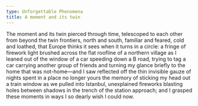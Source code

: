 ```yaml
---
type: Unforgettable Phenomena
title: A moment and its twin
---
```


The moment and its twin pierced through time, telescoped to each other from beyond the twin frontiers, north and south, familiar and feared, cold and loathed, that Europe thinks it sees when it turns in a circle: a fringe of firework light brushed across the flat roofline of a northern village as I leaned out of the window of a car speeding down a B road, trying to tag a car carrying another group of friends and turning my glance briefly to the home that was not-home&mdash;and I saw reflected off the thin invisible gauze of nights spent in a place no longer yours the memory of sticking my head out a train window as we pulled into Istanbul, unexplained fireworks blasting holes between shadows in the trench of the station approach; and I grasped these moments in ways I so dearly wish I could now.
